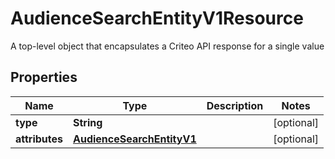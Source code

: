 

# AudienceSearchEntityV1Resource

A top-level object that encapsulates a Criteo API response for a single value

## Properties

| Name | Type | Description | Notes |
|------------ | ------------- | ------------- | -------------|
|**type** | **String** |  |  [optional] |
|**attributes** | [**AudienceSearchEntityV1**](AudienceSearchEntityV1.md) |  |  [optional] |



